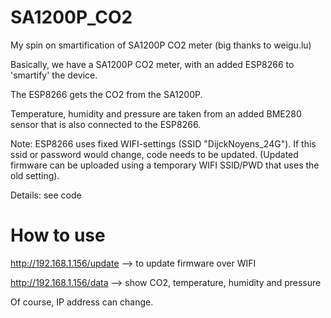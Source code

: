 # SA1200P_CO2
My spin on smartification of SA1200P CO2 meter (big thanks to weigu.lu)

Basically, we have a SA1200P CO2 meter, with an added ESP8266 to 'smartify' the device.

The ESP8266 gets the CO2 from the SA1200P.

Temperature, humidity and pressure are taken from an added BME280 sensor that is also connected to the ESP8266.

Note: ESP8266 uses fixed WIFI-settings (SSID "DijckNoyens_24G"). If this ssid or password would change, code needs to be updated. (Updated firmware can be uploaded using a temporary WIFI SSID/PWD that uses the old setting).

Details: see code

# How to use

http://192.168.1.156/update --> to update firmware over WIFI

http://192.168.1.156/data --> show CO2, temperature, humidity and pressure

Of course, IP address can change.